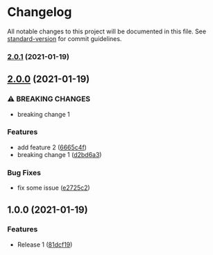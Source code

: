 # Changelog

All notable changes to this project will be documented in this file. See [standard-version](https://github.com/conventional-changelog/standard-version) for commit guidelines.

### [2.0.1](https://github.com/vkumbhar94/submodule2/compare/v2.0.0...v2.0.1) (2021-01-19)

## [2.0.0](https://github.com/vkumbhar94/submodule2/compare/v1.0.0...v2.0.0) (2021-01-19)


### ⚠ BREAKING CHANGES

* breaking change 1

### Features

* add feature 2 ([6665c4f](https://github.com/vkumbhar94/submodule2/commit/6665c4f63785928165a62745b84da0fbc372fcc0))
* breaking change 1 ([d2bd6a3](https://github.com/vkumbhar94/submodule2/commit/d2bd6a37ded06340d6e836740e1288883d3315b9))


### Bug Fixes

* fix some issue ([e2725c2](https://github.com/vkumbhar94/submodule2/commit/e2725c2f9f53a7b5ba796474fc28a6e6c66e35cb))

## 1.0.0 (2021-01-19)


### Features

* Release 1 ([81dcf19](https://github.com/vkumbhar94/submodule2/commit/81dcf1978abe671ce015204c2a4ad4dc3389224a))
